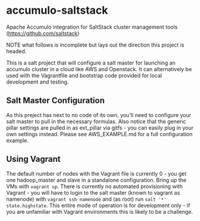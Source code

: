 accumulo-saltstack
=

Apache Accumulo integration for SaltStack cluster management tools (https://github.com/saltstack)

NOTE what follows is incomplete but lays out the direction this project is headed.

This is a salt project that will configure a salt master for launching an accumulo cluster in 
a cloud like AWS and Openstack. It can alternatively be used with the Vagrantfile and bootstrap
code provided for local development and testing. 

Salt Master Configuration
-

As this preject has next to no code of its own, you'll need to configure your salt master to pull in the necessary formulas. Also notice that the generic pillar settings are pulled in as ext_pillar via gitfs - you can easily plug in your own settings instead.
Please see AWS_EXAMPLE.md for a full configuration example.

Using Vagrant
-

The default number of nodes with the Vagrant file is currently 0 - you get one hadoop_master and slave in a standalone configuration.
Bring up the VMs with  `vagrant up`. There is currently no automated provisioning with Vagrant - you will have to login to the salt master (known to vagrant as namenode) with `vagrant ssh namenode` and (as root) run `salt '*' state.highstate`.
This entire mode of operation is for development only - if you are unfamiliar with Vagrant environments this is likely to be a challenge.
